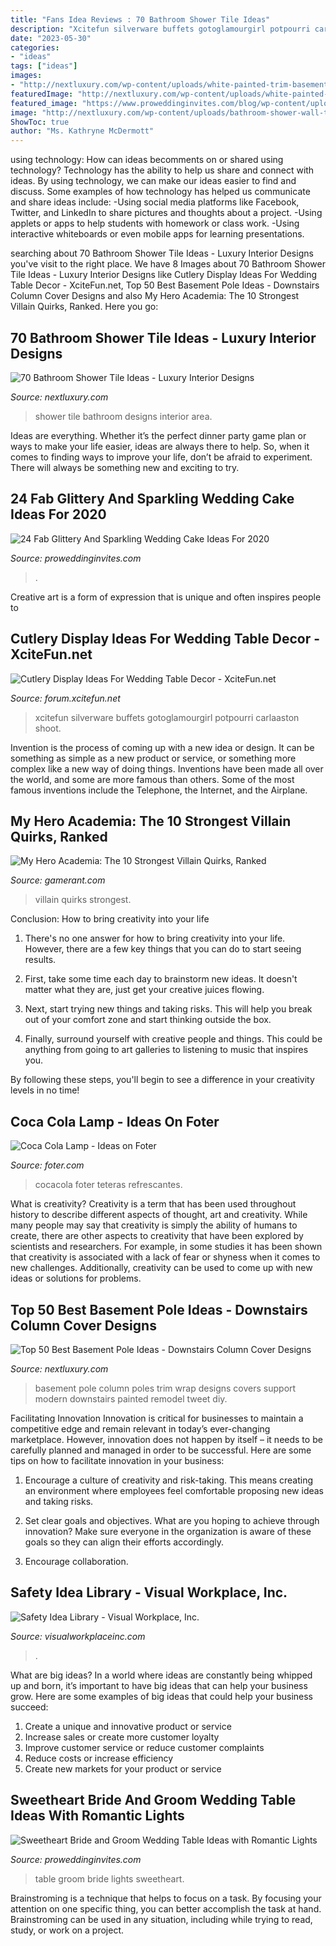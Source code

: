 ```yaml
---
title: "Fans Idea Reviews : 70 Bathroom Shower Tile Ideas"
description: "Xcitefun silverware buffets gotoglamourgirl potpourri carlaaston shoot"
date: "2023-05-30"
categories:
- "ideas"
tags: ["ideas"]
images:
- "http://nextluxury.com/wp-content/uploads/white-painted-trim-basement-pole-ideas.jpg"
featuredImage: "http://nextluxury.com/wp-content/uploads/white-painted-trim-basement-pole-ideas.jpg"
featured_image: "https://www.proweddinginvites.com/blog/wp-content/uploads/2019/12/cover-6.jpg"
image: "http://nextluxury.com/wp-content/uploads/bathroom-shower-wall-tile-ideas.jpg"
ShowToc: true
author: "Ms. Kathryne McDermott"
---
```



using technology: How can ideas becomments on or shared using technology?
Technology has the ability to help us share and connect with ideas. By using technology, we can make our ideas easier to find and discuss. Some examples of how technology has helped us communicate and share ideas include: 
-Using social media platforms like Facebook, Twitter, and LinkedIn to share pictures and thoughts about a project. 
-Using applets or apps to help students with homework or class work. 
-Using interactive whiteboards or even mobile apps for learning presentations.

	

		
searching about 70 Bathroom Shower Tile Ideas - Luxury Interior Designs you've visit to the right place. We have 8 Images about 70 Bathroom Shower Tile Ideas - Luxury Interior Designs like Cutlery Display Ideas For Wedding Table Decor - XciteFun.net, Top 50 Best Basement Pole Ideas - Downstairs Column Cover Designs and also My Hero Academia: The 10 Strongest Villain Quirks, Ranked. Here you go:
		
    
## 70 Bathroom Shower Tile Ideas - Luxury Interior Designs

<img loading=lazy src="http://nextluxury.com/wp-content/uploads/bathroom-shower-wall-tile-ideas.jpg" onerror="this.onerror=null;this.src='https://tse3.mm.bing.net/th?id=OIP.srh6Bdf3DmH0-UtT7BJfJQAAAA&amp;pid=15.1';" alt="70 Bathroom Shower Tile Ideas - Luxury Interior Designs">

_Source: nextluxury.com_

>shower tile bathroom designs interior area. 

	

Ideas are everything. Whether it’s the perfect dinner party game plan or ways to make your life easier, ideas are always there to help. So, when it comes to finding ways to improve your life, don’t be afraid to experiment. There will always be something new and exciting to try.

    
## 24 Fab Glittery And Sparkling Wedding Cake Ideas For 2020

<img loading=lazy src="https://www.proweddinginvites.com/blog/wp-content/uploads/2019/12/cover-6.jpg" onerror="this.onerror=null;this.src='https://tse1.mm.bing.net/th?id=OIP.BR6Jb13yZPlpplhTNEjTsgHaMW&amp;pid=15.1';" alt="24 Fab Glittery And Sparkling Wedding Cake Ideas For 2020">

_Source: proweddinginvites.com_

>. 

	

Creative art is a form of expression that is unique and often inspires people to

    
## Cutlery Display Ideas For Wedding Table Decor - XciteFun.net

<img loading=lazy src="https://img.xcitefun.net/users/2014/01/351284,xcitefun-cutlery-display-ideas-for-wedding-table-.jpg" onerror="this.onerror=null;this.src='https://tse2.mm.bing.net/th?id=OIP.cKcWi7mcbtREItXOkBuXDwHaLE&amp;pid=15.1';" alt="Cutlery Display Ideas For Wedding Table Decor - XciteFun.net">

_Source: forum.xcitefun.net_

>xcitefun silverware buffets gotoglamourgirl potpourri carlaaston shoot. 

	

Invention is the process of coming up with a new idea or design. It can be something as simple as a new product or service, or something more complex like a new way of doing things. Inventions have been made all over the world, and some are more famous than others. Some of the most famous inventions include the Telephone, the Internet, and the Airplane.

    
## My Hero Academia: The 10 Strongest Villain Quirks, Ranked

<img loading=lazy src="https://static3.gamerantimages.com/wordpress/wp-content/uploads/2021/02/Header.jpg" onerror="this.onerror=null;this.src='https://tse2.mm.bing.net/th?id=OIP.DQUuxKnPCVZ4IWm0l5wJAwHaD5&amp;pid=15.1';" alt="My Hero Academia: The 10 Strongest Villain Quirks, Ranked">

_Source: gamerant.com_

>villain quirks strongest. 

	

Conclusion: How to bring creativity into your life
1. There's no one answer for how to bring creativity into your life. However, there are a few key things that you can do to start seeing results.
2. First, take some time each day to brainstorm new ideas. It doesn't matter what they are, just get your creative juices flowing.

3. Next, start trying new things and taking risks. This will help you break out of your comfort zone and start thinking outside the box.

4. Finally, surround yourself with creative people and things. This could be anything from going to art galleries to listening to music that inspires you.

By following these steps, you'll begin to see a difference in your creativity levels in no time!

    
## Coca Cola Lamp - Ideas On Foter

<img loading=lazy src="https://foter.com/photos/title/coca-cola-lamp.jpg" onerror="this.onerror=null;this.src='https://tse2.mm.bing.net/th?id=OIP.HG7O6XscGxDRQ9kgJUy23AHaJl&amp;pid=15.1';" alt="Coca Cola Lamp - Ideas on Foter">

_Source: foter.com_

>cocacola foter teteras refrescantes. 

	

What is creativity?
Creativity is a term that has been used throughout history to describe different aspects of thought, art and creativity. While many people may say that creativity is simply the ability of humans to create, there are other aspects to creativity that have been explored by scientists and researchers. For example, in some studies it has been shown that creativity is associated with a lack of fear or shyness when it comes to new challenges. Additionally, creativity can be used to come up with new ideas or solutions for problems.

    
## Top 50 Best Basement Pole Ideas - Downstairs Column Cover Designs

<img loading=lazy src="http://nextluxury.com/wp-content/uploads/white-painted-trim-basement-pole-ideas.jpg" onerror="this.onerror=null;this.src='https://tse1.mm.bing.net/th?id=OIP.zl7cr11tEbso9N8k3a-zdgAAAA&amp;pid=15.1';" alt="Top 50 Best Basement Pole Ideas - Downstairs Column Cover Designs">

_Source: nextluxury.com_

>basement pole column poles trim wrap designs covers support modern downstairs painted remodel tweet diy. 

	

Facilitating Innovation
Innovation is critical for businesses to maintain a competitive edge and remain relevant in today’s ever-changing marketplace. However, innovation does not happen by itself – it needs to be carefully planned and managed in order to be successful. Here are some tips on how to facilitate innovation in your business:
1. Encourage a culture of creativity and risk-taking. This means creating an environment where employees feel comfortable proposing new ideas and taking risks.

2. Set clear goals and objectives. What are you hoping to achieve through innovation? Make sure everyone in the organization is aware of these goals so they can align their efforts accordingly.

3. Encourage collaboration.

    
## Safety Idea Library - Visual Workplace, Inc.

<img loading=lazy src="https://www.visualworkplaceinc.com/wp-content/uploads/2019/02/100_3253.jpg" onerror="this.onerror=null;this.src='https://tse3.mm.bing.net/th?id=OIP.TBDJQm705dTC2mVq-HS42AHaFj&amp;pid=15.1';" alt="Safety Idea Library - Visual Workplace, Inc.">

_Source: visualworkplaceinc.com_

>. 

	

What are big ideas?
In a world where ideas are constantly being whipped up and born, it’s important to have big ideas that can help your business grow. Here are some examples of big ideas that could help your business succeed: 
1. Create a unique and innovative product or service 
2. Increase sales or create more customer loyalty 
3. Improve customer service or reduce customer complaints 
4. Reduce costs or increase efficiency 
5. Create new markets for your product or service 

    
## Sweetheart Bride And Groom Wedding Table Ideas With Romantic Lights

<img loading=lazy src="https://www.proweddinginvites.com/blog/wp-content/uploads/2019/12/1-126.jpg" onerror="this.onerror=null;this.src='https://tse1.mm.bing.net/th?id=OIP.TtZ9oua_wtOjRflDiy-PwgHaMW&amp;pid=15.1';" alt="Sweetheart Bride and Groom Wedding Table Ideas with Romantic Lights">

_Source: proweddinginvites.com_

>table groom bride lights sweetheart. 

	

Brainstroming is a technique that helps to focus on a task. By focusing your attention on one specific thing, you can better accomplish the task at hand. Brainstroming can be used in any situation, including while trying to read, study, or work on a project.

